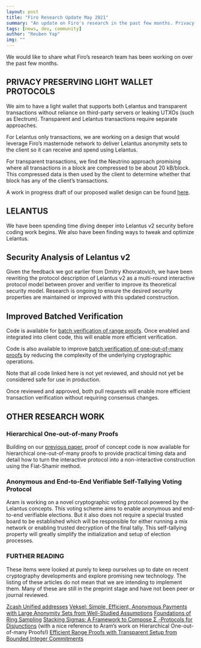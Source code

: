 ```yaml
---
layout: post
title: "Firo Research Update May 2021"
summary: "An update on Firo's research in the past few months. Privacy preserving light wallets, security analysis of Lelantus v2, improved batched verification, proof of concept code for hierarchical one-out-of-many proofs, anonymous and end to end verifiable and self tallying voting protocol using Lelantus"
tags: [news, dev, community]
author: "Reuben Yap"
img: ""
---
```

We would like to share what Firo’s research team has been working on over the past few months.

## PRIVACY PRESERVING LIGHT WALLET PROTOCOLS

We aim to have a light wallet that supports both Lelantus and transparent transactions without reliance on third-party servers or leaking UTXOs (such as Electrum). Transparent and Lelantus transactions require separate approaches.

For Lelantus only transactions, we are working on a design that would leverage Firo’s masternode network to deliver Lelantus anonymity sets to the client so it can receive and spend using Lelantus.

For transparent transactions, we find the Neutrino approach promising where all transactions in a block are compressed to be about 20 kB/block. This compressed data is then used by the client to determine whether that block has any of the client’s transactions.

A work in progress draft of our proposed wallet design can be found [here](/blog/assets/Lelantus_Light_Wallet_Design_Ideas_Draft006.pdf).

## LELANTUS

We have been spending time diving deeper into Lelantus v2 security before coding work begins. We also have been finding ways to tweak and optimize Lelantus.

## Security Analysis of Lelantus v2

Given the feedback we got earlier from Dmitry Khovratovich, we have been rewriting the protocol description of Lelantus v2 as a multi-round interactive protocol model between prover and verifier to improve its theoretical security model. Research is ongoing to ensure the desired security properties are maintained or improved with this updated construction.
	
## Improved Batched Verification

Code is available for [batch verification of range proofs](https://github.com/firoorg/firo/pull/1023). Once enabled and integrated into client code, this will enable more efficient verification.

Code is also available to improve [batch verification of one-out-of-many proofs](https://github.com/firoorg/firo/pull/1034) by reducing the complexity of the underlying cryptographic operations.

Note that all code linked here is not yet reviewed, and should not yet be considered safe for use in production.

Once reviewed and approved, both pull requests will enable more efficient transaction verification without requiring consensus changes.

## OTHER RESEARCH WORK

### Hierarchical One-out-of-many Proofs

Building on our [previous paper](https://eprint.iacr.org/2020/430.pdf), proof of concept code is now available for hierarchical one-out-of-many proofs to provide practical timing data and detail how to turn the interactive protocol into a non-interactive construction using the Fiat-Shamir method. 

### Anonymous and End-to-End Verifiable Self-Tallying Voting Protocol

Aram is working on a novel cryptographic voting protocol powered by the Lelantus concepts. This voting scheme aims to enable anonymous and end-to-end verifiable elections. But it also does not require a special trusted board to be established which will be responsible for either running a mix network or  enabling trusted decryption of the final tally. This self-tallying property will greatly simplify the initialization and setup of election processes. 

### FURTHER READING

These items were looked at purely to keep ourselves up to date on recent cryptography developments and explore promising new technology. The listing of these articles do not mean that we are intending to implement them. Many of these are still in the preprint stage and have not been peer or journal reviewed.

[Zcash Unified addresses](https://github.com/zcash/zips/issues/470)
[Veksel: Simple, Efficient, Anonymous Payments with Large Anonymity Sets from Well-Studied Assumptions](https://eprint.iacr.org/2021/327)
[Foundations of Ring Sampling](https://eprint.iacr.org/2020/1550)
[Stacking Sigmas: A Framework to Compose Σ -Protocols for Disjunctions](https://eprint.iacr.org/2021/422) (with a nice reference to Aram’s work on Hierarchical One-out-of-many Proofs!)
[Efficient Range Proofs with Transparent Setup from Bounded Integer Commitments](https://eprint.iacr.org/2021/540)

